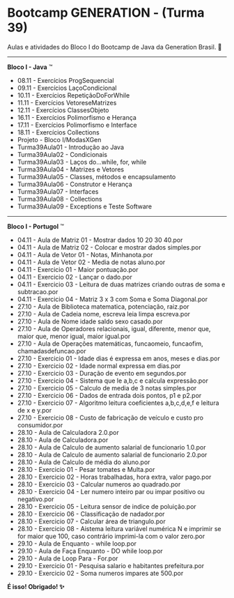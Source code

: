 # Bootcamp GENERATION - (Turma 39)
Aulas e atividades do Bloco I do Bootcamp de Java da Generation Brasil. 🔶

------------------------
<b>Bloco I - Java</b> ™️

- 08.11 - Exercícios ProgSequencial
- 09.11 - Exercícios LaçoCondicional
- 10.11 - Exercícios RepetiçãoDoForWhile
- 11.11 - Exercícios VetoreseMatrizes
- 12.11 - Exercícios ClassesObjeto
- 16.11 - Exercícios Polimorfismo e Herança
- 17.11 - Exercícios Polimorfismo e Interface
- 18.11 - Exercícios Collections
- Projeto - Bloco I/ModasXGen
- Turma39Aula01 - Introdução ao Java
- Turma39Aula02 - Condicionais
- Turma39Aula03 - Laços do...while, for, while
- Turma39Aula04 - Matrizes e Vetores
- Turma39Aula05 - Classes, métodos e encapsulamento
- Turma39Aula06 - Construtor e Herança
- Turma39Aula07 - Interfaces
- Turma39Aula08 - Collections
- Turma39Aula09 - Exceptions e Teste Software

------------------------

<b>Bloco I - Portugol</b> ™️

- 04.11 - Aula de Matriz 01 - Mostrar dados 10 20 30 40.por
- 04.11 - Aula de Matriz 02 - Colocar e mostrar dados simples.por
- 04.11 - Aula de Vetor 01 - Notas, Minhanota.por
- 04.11 - Aula de Vetor 02 - Media de notas aluno.por
- 04.11 - Exercicio 01 - Maior pontuação.por
- 04.11 - Exercicio 02 - Lançar o dado.por
- 04.11 - Exercicio 03 - Leitura de duas matrizes criando outras de soma e subtracao.por
- 04.11 - Exercicio 04 - Matriz 3 x 3 com Soma e Soma Diagonal.por
- 27.10 - Aula de Biblioteca matematica, potenciação, raiz.por
- 27.10 - Aula de Cadeia nome, escreva leia limpa escreva.por
- 27.10 - Aula de Nome idade saldo sexo casado.por
- 27.10 - Aula de Operadores relacionais, igual, diferente, menor que, maior que, menor igual, maior igual.por
- 27.10 - Aula de Operações matemáticas, funcaomeio, funcaofim, chamadasdefuncao.por
- 27.10 - Exercicio 01 - Idade dias é expressa em anos, meses e dias.por
- 27.10 - Exercicio 02 - Idade normal expressa em dias.por
- 27.10 - Exercicio 03 - Duração de evento em segundos.por
- 27.10 - Exercicio 04 - Sistema que le a,b,c e calcula expressão.por
- 27.10 - Exercicio 05 - Calculo de media de 3 notas simples.por
- 27.10 - Exercicio 06 - Dados de entrada dois pontos, p1 e p2.por
- 27.10 - Exercicio 07 - Algoritmo leitura coeficientes a,b,c,d,e,f e leitura de x e y.por
- 27.10 - Exercicio 08 - Custo de fabricação de veículo e custo pro consumidor.por
- 28.10 - Aula de Calculadora 2.0.por
- 28.10 - Aula de Calculadora.por
- 28.10 - Aula de Calculo de aumento salarial de funcionario 1.0.por
- 28.10 - Aula de Calculo de aumento salarial de funcionario 2.0.por
- 28.10 - Aula de Calculo de média do aluno.por
- 28.10 - Exercicio 01 - Pesar tomates e Multa.por
- 28.10 - Exercicio 02 - Horas trabalhadas, hora extra, valor pago.por
- 28.10 - Exercicio 03 - Calcular numeros ao quadrado.por
- 28.10 - Exercicio 04 - Ler numero inteiro par ou impar positivo ou negativo.por
- 28.10 - Exercicio 05 - Leitura sensor de indice de poluição.por
- 28.10 - Exercicio 06 - Classificação de nadador.por
- 28.10 - Exercicio 07 - Calcular área de triangulo.por
- 28.10 - Exercicio 08 - Aistema leitura variável numérica N e imprimir se for maior que 100, caso contrário imprimi-la com o valor zero.por
- 29.10 - Aula de Enquanto - while loop.por
- 29.10 - Aula de Faça Enquanto - DO while loop.por
- 29.10 - Aula de Loop Para - For.por
- 29.10 - Exercicio 01 - Pesquisa salario e habitantes prefeitura.por
- 29.10 - Exercicio 02 - Soma numeros impares ate 500.por

<b>É isso! Obrigado!<b/> ✨
